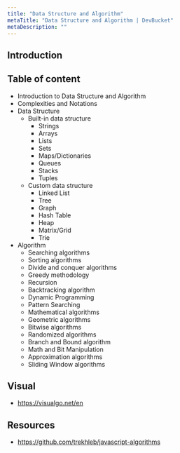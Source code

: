 ```yaml
---
title: "Data Structure and Algorithm"
metaTitle: "Data Structure and Algorithm | DevBucket"
metaDescription: ""
---
```


## Introduction

## Table of content

- Introduction to Data Structure and Algorithm
- Complexities and Notations
- Data Structure
  - Built-in data structure
    - Strings
    - Arrays
    - Lists
    - Sets
    - Maps/Dictionaries
    - Queues
    - Stacks
    - Tuples
  - Custom data structure
    - Linked List
    - Tree
    - Graph
    - Hash Table
    - Heap
    - Matrix/Grid
    - Trie
- Algorithm
  - Searching algorithms
  - Sorting algorithms
  - Divide and conquer algorithms
  - Greedy methodology
  - Recursion
  - Backtracking algorithm
  - Dynamic Programming
  - Pattern Searching
  - Mathematical algorithms
  - Geometric algorithms
  - Bitwise algorithms
  - Randomized algorithms
  - Branch and Bound algorithm
  - Math and Bit Manipulation
  - Approximation algorithms
  - Sliding Window algorithms

## Visual 

- https://visualgo.net/en

## Resources

- https://github.com/trekhleb/javascript-algorithms
